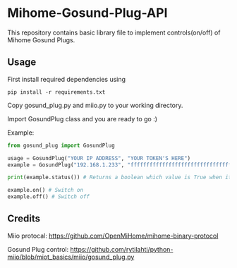 # Mihome-Gosund-Plug-API

This repository contains basic library file to implement controls(on/off) of Mihome Gosund Plugs.

## Usage

First install required dependencies using 

```
pip install -r requirements.txt
```

Copy gosund_plug.py and miio.py to your working directory.

Import GosundPlug class and you are ready to go :)

Example:

```python
from gosund_plug import GosundPlug

usage = GosundPlug("YOUR IP ADDRESS", "YOUR TOKEN'S HERE")
example = GosundPlug("192.168.1.233", "ffffffffffffffffffffffffffffffff")

print(example.status()) # Returns a boolean which value is True when it's on and False when it's off

example.on() # Switch on
example.off() # Switch off
```

## Credits

Miio protocal: https://github.com/OpenMiHome/mihome-binary-protocol

Gosund Plug control: https://github.com/rytilahti/python-miio/blob/miot_basics/miio/gosund_plug.py
